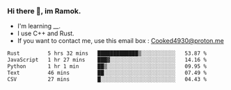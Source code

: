 ### Hi there 👋, im Ramok.

- I'm learning __.
- I use C++ and Rust.
- If you want to contact me, use this email box : Cooked4930@proton.me

<!--START_SECTION:waka-->

```txt
Rust         5 hrs 32 mins   █████████████▒░░░░░░░░░░░   53.87 %
JavaScript   1 hr 27 mins    ███▓░░░░░░░░░░░░░░░░░░░░░   14.16 %
Python       1 hr 1 min      ██▒░░░░░░░░░░░░░░░░░░░░░░   09.95 %
Text         46 mins         ██░░░░░░░░░░░░░░░░░░░░░░░   07.49 %
CSV          27 mins         █░░░░░░░░░░░░░░░░░░░░░░░░   04.43 %
```

<!--END_SECTION:waka-->
